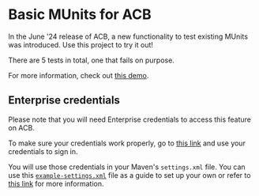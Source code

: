# Basic MUnits for ACB

In the June '24 release of ACB, a new functionality to test existing MUnits was introduced. Use this project to try it out!

There are 5 tests in total, one that fails on purpose.

For more information, check out [this demo](https://youtu.be/6Kvg4vNoR7s).

## Enterprise credentials

Please note that you will need Enterprise credentials to access this feature on ACB. 

To make sure your credentials work properly, go to [this link](https://repository.mulesoft.org/nexus/content/repositories/releases-ee/) and use your credentials to sign in.

You will use those credentials in your Maven's `settings.xml` file. You can use this [`example-settings.xml`](/example-settings.xml) file as a guide to set up your own or refer to [this link](https://help.salesforce.com/s/articleView?id=001114523&type=1) for more information.